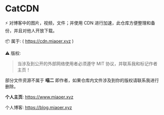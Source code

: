 # CatCDN
⚡ 对博客中的图片，视频，文件；并使用 CDN 进行加速，此仓库方便整理和备份，并且对他人开放下载。 

📦️ 属于: ( https://cdn.miaoer.xyz )

⚠️ 版权: 

> 当涉及到公开的外部网络使用者必须遵守 MIT 协议，并联系我和标记作者主页！

部分文件资源不属于 **喵二** 即作者，如果仓库内文件涉及到你的版权请联系我进行删除。



**个人主页**: https://www.miaoer.xyz

个人博客: https://blog.miaoer.xyz

